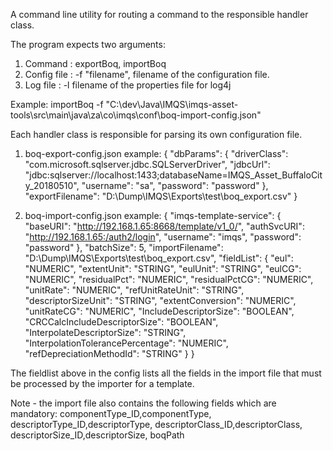 A command line utility for routing a command to the responsible handler class.

The program expects two arguments:
1. Command : exportBoq, importBoq
2. Config file  : -f "filename", filename of the configuration file.
3. Log file : -l filename of the properties file for log4j

Example:
importBoq -f "C:\dev\Java\IMQS\imqs-asset-tools\src\main\java\za\co\imqs\conf\boq-import-config.json"

Each handler class is responsible for parsing its own configuration file. 

1. boq-export-config.json example:
 {
   "dbParams": {
     "driverClass": "com.microsoft.sqlserver.jdbc.SQLServerDriver",
     "jdbcUrl": "jdbc:sqlserver://localhost:1433;databaseName=IMQS_Asset_BuffaloCity_20180510",
     "username": "sa",
     "password": "password"
   },
   "exportFilename": "D:\\Dump\\IMQS\\Exports\\test\\boq_export.csv"
 }

2. boq-import-config.json example:
 {
 	"imqs-template-service": {
 		"baseURI": "http://192.168.1.65:8668/template/v1_0/",
 		"authSvcURI": "http://192.168.1.65:/auth2/login",
 		"username": "imqs",
 		"password": "password"
        },
 	"batchSize": 5,
 	"importFilename": "D:\\Dump\\IMQS\\Exports\\test\\boq_export.csv",
 	"fieldList": {
 		"eul": "NUMERIC",
 		"extentUnit": "STRING",
 		"eulUnit": "STRING",
 		"eulCG": "NUMERIC",
 		"residualPct": "NUMERIC",
 		"residualPctCG": "NUMERIC",
 		"unitRate": "NUMERIC",
 		"refUnitRateUnit": "STRING",
 		"descriptorSizeUnit": "STRING",
 		"extentConversion": "NUMERIC",
 		"unitRateCG": "NUMERIC",
 		"IncludeDescriptorSize": "BOOLEAN",
 		"CRCCalcIncludeDescriptorSize": "BOOLEAN",
 		"InterpolateDescriptorSize": "STRING",
 		"InterpolationTolerancePercentage": "NUMERIC",
 		"refDepreciationMethodId": "STRING"
    }
 }
 
The fieldlist above in the config lists all the fields in the import file that must be processed by the importer for a template. 

Note - the import file also contains the following fields which are mandatory:
componentType_ID,componentType,
descriptorType_ID,descriptorType,
descriptorClass_ID,descriptorClass,
descriptorSize_ID,descriptorSize,
boqPath
 
